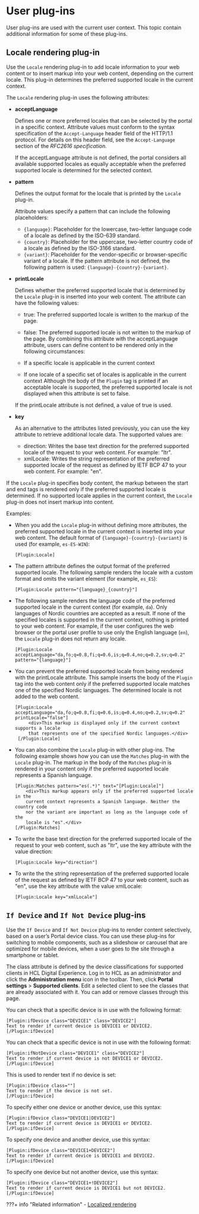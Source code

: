 # User plug-ins

User plug-ins are used with the current user context. This topic contain additional information for some of these plug-ins.

## Locale rendering plug-in

Use the `Locale` rendering plug-in to add locale information to your web content or to insert markup into your web content, depending on the current locale. This plug-in determines the preferred supported locale in the current context.

The `Locale` rendering plug-in uses the following attributes:

-   **acceptLanguage**

    Defines one or more preferred locales that can be selected by the portal in a specific context. Attribute values must conform to the syntax specification of the `Accept-Language` header field of the HTTP/1.1 protocol. For details on this header field, see the `Accept-Language` section of the *RFC2616 specification.*

    If the acceptLanguage attribute is not defined, the portal considers all available supported locales as equally acceptable when the preferred supported locale is determined for the selected context.

-   **pattern**

    Defines the output format for the locale that is printed by the `Locale` plug-in.

    Attribute values specify a pattern that can include the following placeholders:

    -   `{language}`: Placeholder for the lowercase, two-letter language code of a locale as defined by the ISO-639 standard.
    -   `{country}`: Placeholder for the uppercase, two-letter country code of a locale as defined by the ISO-3166 standard.
    -   `{variant}`: Placeholder for the vendor-specific or browser-specific variant of a locale.
    If the pattern attribute is not defined, the following pattern is used: `{language}-{country}-{variant}`.

-   **printLocale**

    Defines whether the preferred supported locale that is determined by the `Locale` plug-in is inserted into your web content. The attribute can have the following values:

    -   true: The preferred supported locale is written to the markup of the page.
    -   false: The preferred supported locale is not written to the markup of the page.
    By combining this attribute with the acceptLanguage attribute, users can define content to be rendered only in the following circumstances:

    -   If a specific locale is applicable in the current context
    -   If one locale of a specific set of locales is applicable in the current context
    Although the body of the `Plugin` tag is printed if an acceptable locale is supported, the preferred supported locale is not displayed when this attribute is set to false.

    If the printLocale attribute is not defined, a value of true is used.

-   **key**

    As an alternative to the attributes listed previously, you can use the key attribute to retrieve additional locale data. The supported values are:

    -   direction: Writes the base text direction for the preferred supported locale of the request to your web content. For example: "ltr".
    -   xmlLocale: Writes the string representation of the preferred supported locale of the request as defined by IETF BCP 47 to your web content. For example: "en".

If the `Locale` plug-in specifies body content, the markup between the start and end tags is rendered only if the preferred supported locale is determined. If no supported locale applies in the current context, the `Locale` plug-in does not insert markup into content.

Examples:

-   When you add the `Locale` plug-in without defining more attributes, the preferred supported locale in the current context is inserted into your web content. The default format of `{language}-{country}-{variant}` is used \(for example, `es-ES-WIN`\):

    ```
    [Plugin:Locale]
    ```

-   The pattern attribute defines the output format of the preferred supported locale. The following sample renders the locale with a custom format and omits the variant element \(for example, `es_ES`\):

    ```
    [Plugin:Locale pattern="{language}_{country}"]
    ```

-   The following sample renders the language code of the preferred supported locale in the current context \(for example, `da`\). Only languages of Nordic countries are accepted as a result. If none of the specified locales is supported in the current context, nothing is printed to your web content. For example, if the user configures the web browser or the portal user profile to use only the English language \(`en`\), the `Locale` plug-in does not return any locale.

    ```
    [Plugin:Locale acceptLanguage="da,fo;q=0.8,fi;q=0.6,is;q=0.4,no;q=0.2,sv;q=0.2" 
    pattern="{language}"]
    ```

-   You can prevent the preferred supported locale from being rendered with the printLocale attribute. This sample inserts the body of the `Plugin` tag into the web content only if the preferred supported locale matches one of the specified Nordic languages. The determined locale is not added to the web content.

    ```
    [Plugin:Locale acceptLanguage="da,fo;q=0.8,fi;q=0.6,is;q=0.4,no;q=0.2,sv;q=0.2" 
    printLocale="false"]
         <div>This markup is displayed only if the current context supports a locale 
         that represents one of the specified Nordic languages.</div>
     [/Plugin:Locale]
    ```

-   You can also combine the `Locale` plug-in with other plug-ins. The following example shows how you can use the `Matches` plug-in with the `Locale` plug-in. The markup in the body of the `Matches` plug-in is rendered in your content only if the preferred supported locale represents a Spanish language.

    ```
    [Plugin:Matches pattern="es(.*)" text="[Plugin:Locale]"] 
        <div>This markup appears only if the preferred supported locale in the 
        current context represents a Spanish language. Neither the country code 
        nor the variant are important as long as the language code of the 
        locale is "es".</div>
    [/Plugin:Matches]
    ```

-   To write the base text direction for the preferred supported locale of the request to your web content, such as "ltr", use the key attribute with the value direction:

    ```
    [Plugin:Locale key="direction"]
    ```

-   To write the the string representation of the preferred supported locale of the request as defined by IETF BCP 47 to your web content, such as "en", use the key attribute with the value xmlLocale:

    ```
    [Plugin:Locale key="xmlLocale"]
    ```


## `If Device` and `If Not Device` plug-ins

Use the `If Device` and `If Not Device` plug-ins to render content selectively, based on a user’s Portal device class. You can use these plug-ins for switching to mobile components, such as a slideshow or carousel that are optimized for mobile devices, when a user goes to the site through a smartphone or tablet.

The class attribute is defined by the device classifications for supported clients in HCL Digital Experience. Log in to HCL as an administrator and click the **Administration menu** icon in the toolbar. Then, click **Portal settings** \> **Supported clients**. Edit a selected client to see the classes that are already associated with it. You can add or remove classes through this page.

You can check that a specific device is in use with the following format:

```
[Plugin:ifDevice class="DEVICE1" class="DEVICE2"]
Text to render if current device is DEVICE1 or DEVICE2.
[/Plugin:ifDevice]
```

You can check that a specific device is not in use with the following format:

```
[Plugin:ifNotDevice class="DEVICE1" class="DEVICE2"]
Text to render if current device is not DEVICE1 or DEVICE2.
[/Plugin:ifDevice]
```

This is used to render text if no device is set:

```
[Plugin:ifDevice class=""]
Text to render if the device is not set.
[/Plugin:ifDevice]
```

To specify either one device or another device, use this syntax:

```
[Plugin:ifDevice class="DEVICE1|DEVICE2"]
Text to render if current device is DEVICE1 or DEVICE2.
[/Plugin:ifDevice]
```

To specify one device and another device, use this syntax:

```
[Plugin:ifDevice class="DEVICE1+DEVICE2"]
Text to render if current device is DEVICE1 and DEVICE2.
[/Plugin:ifDevice]
```

To specify one device but not another device, use this syntax:

```
[Plugin:ifDevice class="DEVICE1+!DEVICE2"]
Text to render if current device is DEVICE1 but not DEVICE2.
[/Plugin:ifDevice]
```

???+ info "Related information"
    - [Localized rendering](../../../../multi_lingual/using_mls/wcm_mls_rendering.md)

